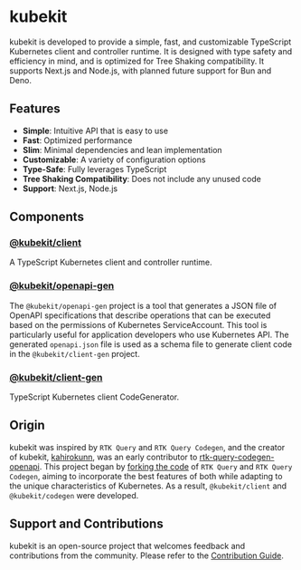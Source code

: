 # kubekit

kubekit is developed to provide a simple, fast, and customizable TypeScript Kubernetes client and controller runtime. It is designed with type safety and efficiency in mind, and is optimized for Tree Shaking compatibility. It supports Next.js and Node.js, with planned future support for Bun and Deno.

## Features

- **Simple**: Intuitive API that is easy to use
- **Fast**: Optimized performance
- **Slim**: Minimal dependencies and lean implementation
- **Customizable**: A variety of configuration options
- **Type-Safe**: Fully leverages TypeScript
- **Tree Shaking Compatibility**: Does not include any unused code
- **Support**: Next.js, Node.js

## Components

### [@kubekit/client](https://github.com/appthrust/kubekit-ts/tree/main/packages/kubekit-client)

A TypeScript Kubernetes client and controller runtime.

### [@kubekit/openapi-gen](https://github.com/appthrust/kubekit-ts/tree/main/packages/kubekit-openapi-gen)

The `@kubekit/openapi-gen` project is a tool that generates a JSON file of OpenAPI specifications that describe operations that can be executed based on the permissions of Kubernetes ServiceAccount. This tool is particularly useful for application developers who use Kubernetes API. The generated `openapi.json` file is used as a schema file to generate client code in the `@kubekit/client-gen` project.

### [@kubekit/client-gen](https://github.com/appthrust/kubekit-ts/tree/main/packages/kubekit-client-gen)

TypeScript Kubernetes client CodeGenerator.

## Origin

kubekit was inspired by `RTK Query` and `RTK Query Codegen`, and the creator of kubekit, [kahirokunn](https://github.com/kahirokunn), was an early contributor to [rtk-query-codegen-openapi](https://github.com/reduxjs/redux-toolkit/tree/master/packages/rtk-query-codegen-openapi). This project began by [forking the code](https://github.com/reduxjs/redux-toolkit/commit/52ab548c55198f2c5cacb2be9a8dbae235d4443c) of `RTK Query` and `RTK Query Codegen`, aiming to incorporate the best features of both while adapting to the unique characteristics of Kubernetes. As a result, `@kubekit/client` and `@kubekit/codegen` were developed.

## Support and Contributions

kubekit is an open-source project that welcomes feedback and contributions from the community. Please refer to the [Contribution Guide](https://github.com/appthrust/kubekit-ts/blob/main/CONTRIBUTING.md).
